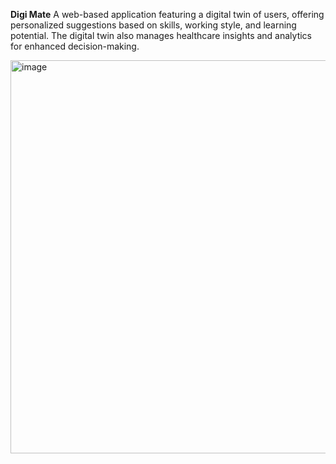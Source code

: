 **Digi Mate**
A web-based application featuring a digital twin of users, offering personalized suggestions based on skills, working style, and learning potential. The digital twin also manages healthcare insights and analytics for enhanced decision-making. 


<img width="629" alt="image" src="https://github.com/user-attachments/assets/0abb1407-fa02-4d3f-9286-16105a00064c" />
